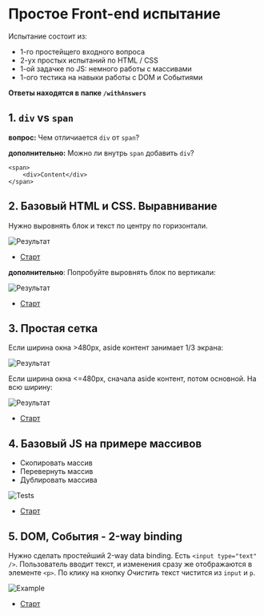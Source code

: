 # Простое Front-end испытание
Испытание состоит из:

* 1-го простейщего входного вопроса
* 2-ух простых испытаний по HTML / CSS
* 1-ой задачке по JS: немного работы с массивами
* 1-ого тестика на навыки работы с DOM и Событиями

**Ответы находятся в папке `/withAnswers`**

## 1. `div` vs `span`
**вопрос:** Чем отличиается `div` от `span`?

**дополнительно:** Можно ли внутрь `span` добавить `div`?

```
<span>
	<div>Content</div>
</span>
```

## 2. Базовый HTML и CSS. Выравнивание
Нужно выровнять блок и текст по центру по горизонтали.

![Результат](https://d26dzxoao6i3hh.cloudfront.net/items/1V1K0A2o372K3v1N1x42/Снимок%20экрана%202017-06-25%20в%2016.23.54.png)

* [Старт](https://jsbin.com/puzusuj/5/edit?html,css,output)


**дополнительно**: Попробуйте выровнять блок по вертикали:

![Результат](https://d26dzxoao6i3hh.cloudfront.net/items/2T2l3J1b210D0l3g312Z/Снимок%20экрана%202017-06-25%20в%2016.30.47.png)

* [Старт](https://jsbin.com/puzusuj/7/edit?html,css,output)

## 3. Простая сетка
Если ширина окна >480px, aside контент занимает 1/3 экрана:

![Результат](https://cl.ly/3f2E132Z2R0d/%D0%A1%D0%BD%D0%B8%D0%BC%D0%BE%D0%BA%20%D1%8D%D0%BA%D1%80%D0%B0%D0%BD%D0%B0%202017-06-25%20%D0%B2%2016.51.47.png)

Если ширина окна <=480px, сначала aside контент, потом основной. На всю ширину:

![Результат](https://cl.ly/0I2Z0c272n05/%D0%A1%D0%BD%D0%B8%D0%BC%D0%BE%D0%BA%20%D1%8D%D0%BA%D1%80%D0%B0%D0%BD%D0%B0%202017-06-25%20%D0%B2%2016.51.56.png)

* [Старт](https://jsbin.com/ciqesi/2/edit?html,css,output)

## 4. Базовый JS на примере массивов

* Скопировать массив
* Перевернуть массив
* Дублировать массива

![Tests](https://cl.ly/2p3I0m0i2l0r/%D0%A1%D0%BD%D0%B8%D0%BC%D0%BE%D0%BA%20%D1%8D%D0%BA%D1%80%D0%B0%D0%BD%D0%B0%202017-06-25%20%D0%B2%2017.19.35.png)

* [Старт](https://jsbin.com/nonalab/2/edit?html,js,output)

## 5. DOM, События - 2-way binding
Нужно сделать простейший 2-way data binding. Есть `<input type="text" />`. Пользователь вводит текст, и изменения сразу же отображаются в элементе `<p>`. По клику на кнопку *Очистить* текст чистится из `input` и `p`.

![Example](https://cl.ly/062L3v242o0y/%D0%A1%D0%BD%D0%B8%D0%BC%D0%BE%D0%BA%20%D1%8D%D0%BA%D1%80%D0%B0%D0%BD%D0%B0%202017-06-25%20%D0%B2%2017.34.35.png)

* [Старт](https://jsbin.com/vipowey/2/edit?html,js,output)
